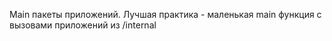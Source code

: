 Main пакеты приложений. Лучшая практика - маленькая main функция c вызовами приложений из /internal   